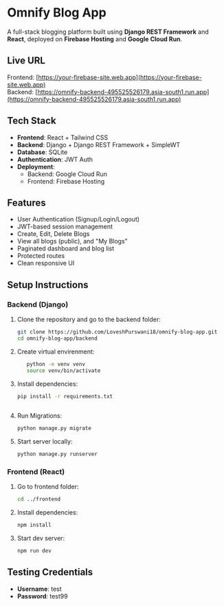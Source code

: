# Omnify Blog App

A full-stack blogging platform built using **Django REST Framework** and **React**, deployed on **Firebase Hosting** and **Google Cloud Run**.

## Live URL

Frontend: [https://your-firebase-site.web.app](https://your-firebase-site.web.app)  
Backend: [https://omnify-backend-495525526179.asia-south1.run.app](https://omnify-backend-495525526179.asia-south1.run.app)

## Tech Stack  

- **Frontend**: React + Tailwind CSS
- **Backend**: Django + Django REST Framework + SimpleWT
- **Database**: SQLite
- **Authentication**: JWT Auth
- **Deployment**:
  - Backend: Google Cloud Run
  - Frontend: Firebase Hosting

## Features

- User Authentication (Signup/Login/Logout)
- JWT-based session management
- Create, Edit, Delete Blogs
- View all blogs (public), and "My Blogs"
- Paginated dashboard and blog list
- Protected routes
- Clean responsive UI

## Setup Instructions

### Backend (Django)  

1. Clone the repository and go to the backend folder:
   ```bash
   git clone https://github.com/LoveshPurswani18/omnify-blog-app.git
   cd omnify-blog-app/backend

2. Create virtual envirenment:
   ```bash
      python -m venv venv
      source venv/bin/activate

3. Install dependencies:
   ```bash
   pip install -r requirements.txt
  
4. Run Migrations:
   ```bash
   python manage.py migrate

5. Start server locally:
   ```bash
   python manage.py runserver

### Frontend (React)

1. Go to frontend folder:
   ```bash
   cd ../frontend

2. Install dependencies:
   ```bash
   npm install

3. Start dev server:
   ```bash
   npm run dev

## Testing Credentials

- **Username**: test
- **Password**: test99
